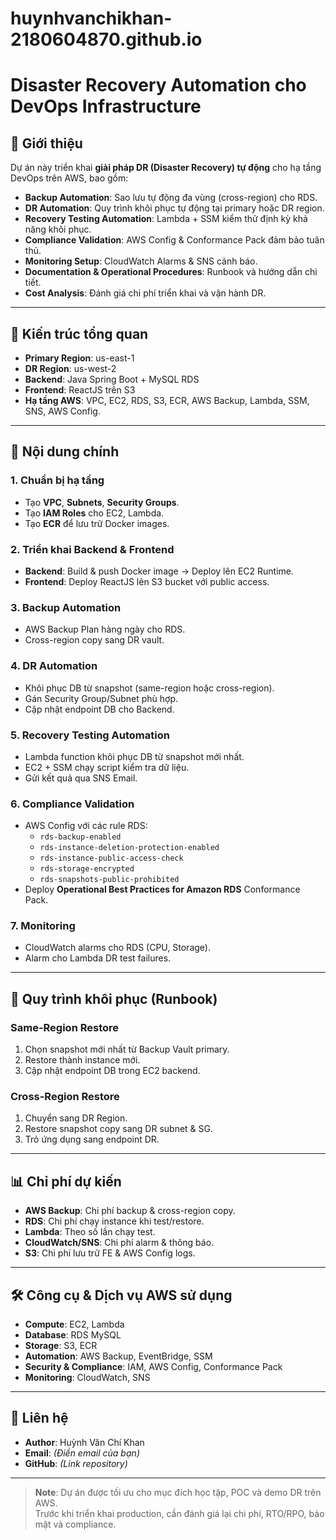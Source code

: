 # huynhvanchikhan-2180604870.github.io
# Disaster Recovery Automation cho DevOps Infrastructure

## 📌 Giới thiệu
Dự án này triển khai **giải pháp DR (Disaster Recovery) tự động** cho hạ tầng DevOps trên AWS, bao gồm:
- **Backup Automation**: Sao lưu tự động đa vùng (cross-region) cho RDS.
- **DR Automation**: Quy trình khôi phục tự động tại primary hoặc DR region.
- **Recovery Testing Automation**: Lambda + SSM kiểm thử định kỳ khả năng khôi phục.
- **Compliance Validation**: AWS Config & Conformance Pack đảm bảo tuân thủ.
- **Monitoring Setup**: CloudWatch Alarms & SNS cảnh báo.
- **Documentation & Operational Procedures**: Runbook và hướng dẫn chi tiết.
- **Cost Analysis**: Đánh giá chi phí triển khai và vận hành DR.

---

## 🚀 Kiến trúc tổng quan
- **Primary Region**: us-east-1
- **DR Region**: us-west-2
- **Backend**: Java Spring Boot + MySQL RDS
- **Frontend**: ReactJS trên S3
- **Hạ tầng AWS**: VPC, EC2, RDS, S3, ECR, AWS Backup, Lambda, SSM, SNS, AWS Config.

---

## 📂 Nội dung chính

### 1. Chuẩn bị hạ tầng
- Tạo **VPC**, **Subnets**, **Security Groups**.
- Tạo **IAM Roles** cho EC2, Lambda.
- Tạo **ECR** để lưu trữ Docker images.

### 2. Triển khai Backend & Frontend
- **Backend**: Build & push Docker image → Deploy lên EC2 Runtime.
- **Frontend**: Deploy ReactJS lên S3 bucket với public access.

### 3. Backup Automation
- AWS Backup Plan hàng ngày cho RDS.
- Cross-region copy sang DR vault.

### 4. DR Automation
- Khôi phục DB từ snapshot (same-region hoặc cross-region).
- Gán Security Group/Subnet phù hợp.
- Cập nhật endpoint DB cho Backend.

### 5. Recovery Testing Automation
- Lambda function khôi phục DB từ snapshot mới nhất.
- EC2 + SSM chạy script kiểm tra dữ liệu.
- Gửi kết quả qua SNS Email.

### 6. Compliance Validation
- AWS Config với các rule RDS:
  - `rds-backup-enabled`
  - `rds-instance-deletion-protection-enabled`
  - `rds-instance-public-access-check`
  - `rds-storage-encrypted`
  - `rds-snapshots-public-prohibited`
- Deploy **Operational Best Practices for Amazon RDS** Conformance Pack.

### 7. Monitoring
- CloudWatch alarms cho RDS (CPU, Storage).
- Alarm cho Lambda DR test failures.

---

## 📜 Quy trình khôi phục (Runbook)

### Same-Region Restore
1. Chọn snapshot mới nhất từ Backup Vault primary.
2. Restore thành instance mới.
3. Cập nhật endpoint DB trong EC2 backend.

### Cross-Region Restore
1. Chuyển sang DR Region.
2. Restore snapshot copy sang DR subnet & SG.
3. Trỏ ứng dụng sang endpoint DR.

---

## 📊 Chi phí dự kiến
- **AWS Backup**: Chi phí backup & cross-region copy.
- **RDS**: Chi phí chạy instance khi test/restore.
- **Lambda**: Theo số lần chạy test.
- **CloudWatch/SNS**: Chi phí alarm & thông báo.
- **S3**: Chi phí lưu trữ FE & AWS Config logs.

---

## 🛠 Công cụ & Dịch vụ AWS sử dụng
- **Compute**: EC2, Lambda
- **Database**: RDS MySQL
- **Storage**: S3, ECR
- **Automation**: AWS Backup, EventBridge, SSM
- **Security & Compliance**: IAM, AWS Config, Conformance Pack
- **Monitoring**: CloudWatch, SNS

---

## 📧 Liên hệ
- **Author**: Huỳnh Văn Chí Khan
- **Email**: *(Điền email của bạn)*
- **GitHub**: *(Link repository)*

---

> **Note**: Dự án được tối ưu cho mục đích học tập, POC và demo DR trên AWS.  
> Trước khi triển khai production, cần đánh giá lại chi phí, RTO/RPO, bảo mật và compliance.

